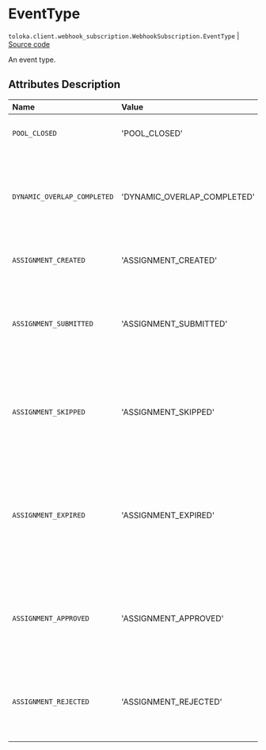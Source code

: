 # EventType
`toloka.client.webhook_subscription.WebhookSubscription.EventType` | [Source code](https://github.com/Toloka/toloka-kit/blob/v1.2.1/src/client/webhook_subscription.py#L25)

An event type.

## Attributes Description

| Name | Value | Description |
| :------| :-----------| :----------|
`POOL_CLOSED`|'POOL_CLOSED'|<p>A pool is closed.</p>
`DYNAMIC_OVERLAP_COMPLETED`|'DYNAMIC_OVERLAP_COMPLETED'|<p>An aggregated result is ready for a task with a dynamic overlap.</p>
`ASSIGNMENT_CREATED`|'ASSIGNMENT_CREATED'|<p>A task is created.</p>
`ASSIGNMENT_SUBMITTED`|'ASSIGNMENT_SUBMITTED'|<p>A task is completed and waiting for acceptance by a requester.</p>
`ASSIGNMENT_SKIPPED`|'ASSIGNMENT_SKIPPED'|<p>A task was taken by a Toloker who skipped it and didn't return to it.</p>
`ASSIGNMENT_EXPIRED`|'ASSIGNMENT_EXPIRED'|<p>A task was taken by a Toloker who didn't complete it within the time limit or rejected it before it expired.</p>
`ASSIGNMENT_APPROVED`|'ASSIGNMENT_APPROVED'|<p>A task was completed by a Toloker and approved by a requester.</p>
`ASSIGNMENT_REJECTED`|'ASSIGNMENT_REJECTED'|<p>A task was completed by a Toloker but rejected by a requester.</p>
